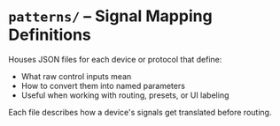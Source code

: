 # `patterns/` – Signal Mapping Definitions

Houses JSON files for each device or protocol that define:

- What raw control inputs mean
- How to convert them into named parameters
- Useful when working with routing, presets, or UI labeling

Each file describes how a device's signals get translated before routing.
